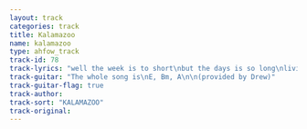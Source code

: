 ```yaml
---
layout: track
categories: track
title: Kalamazoo
name: kalamazoo
type: ahfow_track
track-id: 78
track-lyrics: "well the week is to short\nbut the days is so long\nlivin' with sick people\nmakes me feel so strong\nand as the sun peaks in\non an afternoon drunk\nall the green green bottles\nbut it won't last forever\n\nnim-nee nim-nee nim-nee wah...\nnim-nee nim-nee nim-nee hey-ooo...\nnim-nee nim-nee nim-nee wah...\nnim-nee nim-nee nim-nee hey...\n\nwell if the war is over\nand the monsters have won\nif the war is over\ni'm gonna have some fun\nand as the sun peaks in\non an afternoon drunk\nall the green green bottles\nbut it won't last forever\n\nnim-nee nim-nee nim-nee wah...\nnim-nee nim-nee nim-nee hey-ooo...\nnim-nee nim-nee nim-nee wah...\nnim-nee nim-nee nim-nee hey..."
track-guitar: "The whole song is\nE, Bm, A\n\n(provided by Drew)"
track-guitar-flag: true
track-author: 
track-sort: "KALAMAZOO"
track-original: 
---
```

